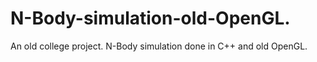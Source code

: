 # N-Body-simulation-old-OpenGL.
An old college project. N-Body simulation done in C++ and old OpenGL.
